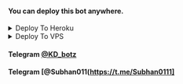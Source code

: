 
#### You can deploy this bot anywhere.

<details><summary>Deploy To Heroku</summary>
<p>
<br>
<a href="https://heroku.com/deploy?template=https://github.com/Subhan-1/TG-video-player">
  <img src="https://www.herokucdn.com/deploy/button.svg" alt="Deploy">
</a>
</p>
</details>


<details><summary>Deploy To VPS</summary>
<p>
<pre>
sudo apt update && apt upgrade -y
sudo apt install git curl python3-pip ffmpeg -y
pip3 install -U pip
curl -sL https://deb.nodesource.com/setup_16.x | bash -
sudo apt-get install -y nodejs
npm i -g npm
git clone https://github.com/subhan-1/TG-video-player # clone the repo.
cd video-Bot
pip3 install -U -r requirements.txt
cp example.env .env # use vim to edit ENVs
vim .env # fill up the ENVs (Steps: press i to enter in insert mode then edit the file. Press Esc to exit the editing mode then type :wq! and press Enter key to save the file).
python3 main.py # run the bot.

# continue the host with screen or anything else, thanks for reading.
</pre>
</p>
</details>

#### Telegram [@KD_botz](https://t.me/KD_Botz)
#### Telegram [@Subhan011(https://t.me/Subhan0111]
